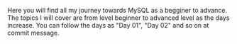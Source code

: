 Here you will find all my journey towards MySQL as a begginer to advance. The topics I will cover are from level beginner to advanced level as the days increase. You can follow the days as "Day 01", "Day 02" and so on at commit message.
